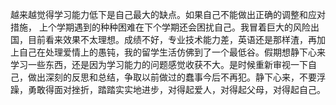 越来越觉得学习能力低下是自己最大的缺点。如果自己不能做出正确的调整和应对措施， 上个学期遇到的种种困难在下个学期还会困扰自己。我冒着巨大的风险出国，目前看来效果不太理想。成绩不好，专业技术能力差，英语还是那样渣，再加上自己在处理爱情上的愚钝，我的留学生活仿佛到了一个最低谷。假期想静下心来学习一些东西，还是因为学习能力的问题感觉收获不大。是时候重新审视一下自己，做出深刻的反思和总结，争取以前做过的蠢事今后不再犯。静下心来，不要浮躁，勇敢得面对挫折，踏踏实实地进步，对得起爱人，对得起父母，对得起自己。